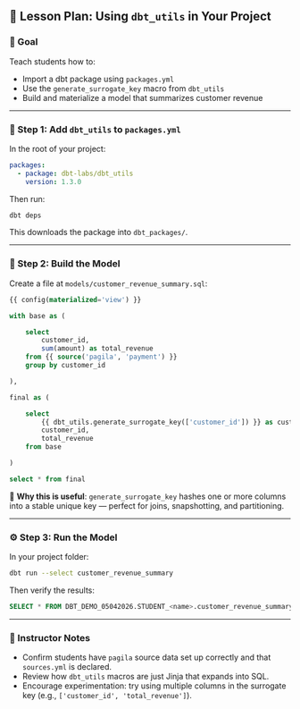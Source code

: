 

## 📘 Lesson Plan: Using `dbt_utils` in Your Project

### 🎯 Goal

Teach students how to:

* Import a dbt package using `packages.yml`
* Use the `generate_surrogate_key` macro from `dbt_utils`
* Build and materialize a model that summarizes customer revenue

---

### 🧱 Step 1: Add `dbt_utils` to `packages.yml`

In the root of your project:

```yaml
packages:
  - package: dbt-labs/dbt_utils
    version: 1.3.0
```

Then run:

```bash
dbt deps
```

This downloads the package into `dbt_packages/`.

---

### 🧪 Step 2: Build the Model

Create a file at `models/customer_revenue_summary.sql`:

```sql
{{ config(materialized='view') }}

with base as (

    select 
        customer_id,
        sum(amount) as total_revenue
    from {{ source('pagila', 'payment') }}
    group by customer_id

),

final as (

    select 
        {{ dbt_utils.generate_surrogate_key(['customer_id']) }} as customer_key,
        customer_id,
        total_revenue
    from base

)

select * from final
```

🧠 **Why this is useful**: `generate_surrogate_key` hashes one or more columns into a stable unique key — perfect for joins, snapshotting, and partitioning.

---

### ⚙️ Step 3: Run the Model

In your project folder:

```bash
dbt run --select customer_revenue_summary
```

Then verify the results:

```sql
SELECT * FROM DBT_DEMO_05042026.STUDENT_<name>.customer_revenue_summary;
```

---

### 📌 Instructor Notes

* Confirm students have `pagila` source data set up correctly and that `sources.yml` is declared.
* Review how `dbt_utils` macros are just Jinja that expands into SQL.
* Encourage experimentation: try using multiple columns in the surrogate key (e.g., `['customer_id', 'total_revenue']`).



